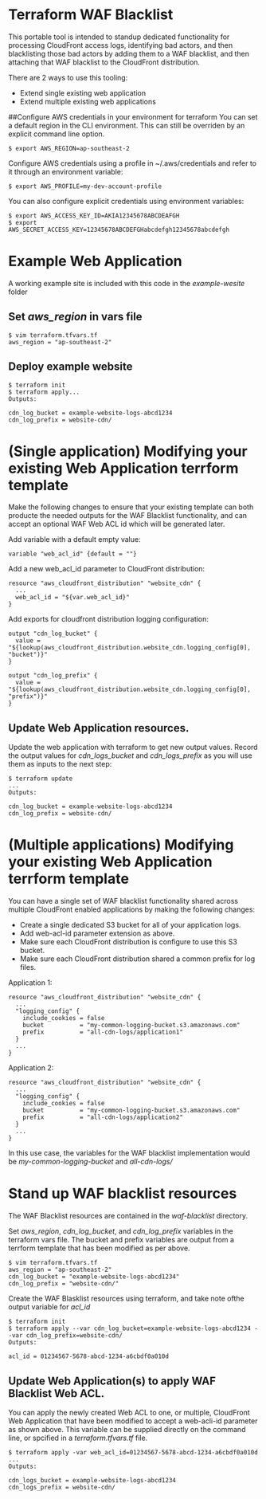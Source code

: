 # Terraform WAF Blacklist

This portable tool is intended to standup dedicated functionality for processing CloudFront access logs, identifying bad actors, and then blacklisting those bad actors by adding them to a WAF blacklist, and then attaching that WAF blacklist to the CloudFront distribution.

There are 2 ways to use this tooling:
* Extend single existing web application
* Extend multiple existing web applications

##Configure AWS credentials in your environment for terraform
You can set a default region in the CLI environment. This can still be overriden by an explicit command line option.

```
$ export AWS_REGION=ap-southeast-2
```

Configure AWS credentials using a profile in ~/.aws/credentials and refer to it through an environment variable:

```
$ export AWS_PROFILE=my-dev-account-profile
```

You can also configure explicit credentials using environment variables:

```
$ export AWS_ACCESS_KEY_ID=AKIA12345678ABCDEAFGH
$ export AWS_SECRET_ACCESS_KEY=12345678ABCDEFGHabcdefgh12345678abcdefgh
```

# Example Web Application
A working example site is included with this code in the *example-wesite* folder

## Set *aws_region* in vars file
```
$ vim terraform.tfvars.tf
aws_region = "ap-southeast-2"
```

## Deploy example website
```
$ terraform init
$ terraform apply...
Outputs:

cdn_log_bucket = example-website-logs-abcd1234
cdn_log_prefix = website-cdn/
```

# (Single application) Modifying your existing Web Application terrform template
Make the following changes to ensure that your existing template can both producte the needed outputs for the WAF Blacklist functionality, and can accept an optional WAF Web ACL id which will be generated later.

Add variable with a default empty value:
```
variable "web_acl_id" {default = ""}
```

Add a new web_acl_id parameter to CloudFront distribution:
```
resource "aws_cloudfront_distribution" "website_cdn" {
  ...
  web_acl_id = "${var.web_acl_id}"
}
```

Add exports for cloudfront distribution logging configuration:
```
output "cdn_log_bucket" {
  value = "${lookup(aws_cloudfront_distribution.website_cdn.logging_config[0], "bucket")}"
}

output "cdn_log_prefix" {
  value = "${lookup(aws_cloudfront_distribution.website_cdn.logging_config[0], "prefix")}"
}
```

## Update Web Application resources.
Update the web application with terraform to get new output values. Record the output values for *cdn_logs_bucket* and *cdn_logs_prefix* as you will use them as inputs to the next step:
```
$ terraform update
...
Outputs:

cdn_log_bucket = example-website-logs-abcd1234
cdn_log_prefix = website-cdn/
```

# (Multiple applications) Modifying your existing Web Application terrform template
You can have a single set of WAF blacklist functionality shared across multiple CloudFront enabled applications by making the following changes:
* Create a single dedicated S3 bucket for all of your application logs.
* Add web-acl-id parameter extension as above.
* Make sure each CloudFront distribution is configure to use this S3 bucket.
* Make sure each CloudFront distribution shared a common prefix for log files. 

Application 1:
```
resource "aws_cloudfront_distribution" "website_cdn" {
  ...
  "logging_config" {
    include_cookies = false
    bucket          = "my-common-logging-bucket.s3.amazonaws.com"
    prefix          = "all-cdn-logs/application1"
  }
  ...
}
```

Application 2:
```
resource "aws_cloudfront_distribution" "website_cdn" {
  ...
  "logging_config" {
    include_cookies = false
    bucket          = "my-common-logging-bucket.s3.amazonaws.com"
    prefix          = "all-cdn-logs/application2"
  }
  ...
}
```

In this use case, the variables for the WAF blacklist implementation would be *my-common-logging-bucket* and *all-cdn-logs/*


# Stand up WAF blacklist resources
The WAF Blacklist resources are contained in the *waf-blacklist* directory.

Set *aws_region*, *cdn_log_bucket*, and *cdn_log_prefix* variables in the terraform vars file. The bucket and prefix variables are output from a terrform template that has been modified as per above.
```
$ vim terraform.tfvars.tf
aws_region = "ap-southeast-2"
cdn_log_bucket = "example-website-logs-abcd1234"
cdn_log_prefix = "website-cdn/"
```

Create the WAF Blasklist resources using terraform, and take note ofthe output variable for *acl_id*
```
$ terraform init
$ terraform apply --var cdn_log_bucket=example-website-logs-abcd1234 --var cdn_log_prefix=website-cdn/
Outputs:

acl_id = 01234567-5678-abcd-1234-a6cbdf0a010d
```

## Update Web Application(s) to apply WAF Blacklist Web ACL.
You can apply the newly created Web ACL to one, or multiple, CloudFront Web Application that have been modified to accept a web-acli-id parameter as shown above. This variable can be supplied directly on the command line, or spcified in a *terraform.tfvars.tf* file.

```
$ terraform apply -var web_acl_id=01234567-5678-abcd-1234-a6cbdf0a010d
...
Outputs:

cdn_logs_bucket = example-website-logs-abcd1234
cdn_logs_prefix = website-cdn/
```
